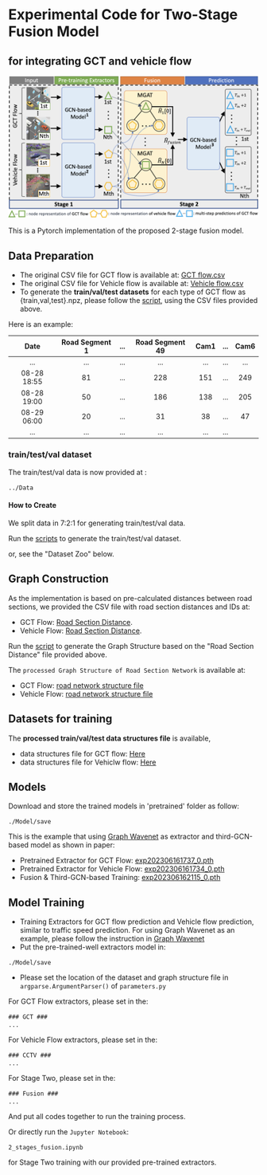 
# Experimental Code for Two-Stage Fusion Model 
## for integrating GCT and vehicle flow

![RMT-dataset](https://github.com/cylin-gn/CTCam/blob/main/Figure/fusion_model.png)

This is a Pytorch implementation of the proposed 2-stage fusion model.

## Data Preparation

- The original CSV file for GCT flow is available at: [GCT flow.csv](./Data/Raw/GCT_Flow.csv)
- The original CSV file for Vehicle flow is available at: [Vehicle flow.csv](./Data/Raw/Vehicle_Flow_Raw.csv)
- To generate the **train/val/test datasets** for each type of GCT flow as {train,val,test}.npz, please follow the [script](https://github.com/liyaguang/DCRNN/blob/master/scripts/generate_training_data.py),
using the CSV files provided above.

Here is an example:

|        Date         | Road Segment 1 | ...  | Road Segment 49 | Cam1 | ... | Cam6 | 
|:-------------------:|:--------------:|:--------------:|:--------------:|:--------------:|:--------------:|:--------------:|
|         ...         |    ...         |    ...         |    ...         |    ...        |    ...        |    ...        |
| 08-28 18:55 |  81        |  ...        |   228        |    151         |    ...        |   249        |
| 08-28 19:00 |  50        |  ...        |   186        |    138         |     ...        |   205        |
| 08-29 06:00 |  20        |  ...         |   31        |    38         |    ...        |   47        |
|         ...         |    ...         |    ...         |    ...         |      ...        |   ...        |

### train/test/val dataset

The train/test/val data is now provided at : 
```
../Data
```

#### How to Create

We split data in 7:2:1 for generating train/test/val data.

Run the [scripts](https://github.com/liyaguang/DCRNN/blob/master/scripts/generate_training_data.py) to generate the train/test/val dataset.

or, see the "Dataset Zoo" below.

## Graph Construction
As the implementation is based on pre-calculated distances between road sections, we provided the CSV file with road section distances and IDs at: 
- GCT Flow: [Road Section Distance](https://github.com/cylin-gn/CTCam/blob/main/Data/Raw/GCT_Roads_Distance.txt). 
- Vehicle Flow: [Road Section Distance](https://github.com/cylin-gn/CTCam/blob/main/Data/Raw/Vehicle_Flow_Roads_Distance.txt). 

Run the [script](https://github.com/liyaguang/DCRNN/blob/master/scripts/gen_adj_mx.py) to generate the Graph Structure based on the "Road Section Distance" file provided above.

The `processed Graph Structure of Road Section Network` is available at: 
- GCT Flow: [road network structure file](https://github.com/cylin-gn/CTCam/blob/main/Data/hsin_49_GCT_0600_1900_rename/adj_mat_49_rename.pkl)
- Vehicle Flow: [road network structure file](https://github.com/cylin-gn/CTCam/blob/main/Data/hsin_6_CCTV_0600_1900_rename/adj_mat_6_rename.pkl)


## Datasets for training
The **processed train/val/test data structures file** is available, 
- data structures file for GCT flow: [Here](https://github.com/cylin-gn/CTCam/tree/main/Data/hsin_49_GCT_0600_1900_rename)
- data structures file for Vehiclw flow: [Here](https://github.com/cylin-gn/CTCam/tree/main/Data/hsin_6_CCTV_0600_1900_rename)

## Models

Download and store the trained models in 'pretrained' folder as follow:

```
./Model/save
```
This is the example that using [Graph Wavenet](https://github.com/nnzhan/Graph-WaveNet) as extractor and third-GCN-based model as shown in paper:
- Pretrained Extractor for GCT Flow: [exp202306161737_0.pth](./Model/save/exp202306161737_0.pth)
- Pretrained Extractor for Vehicle Flow: [exp202306161734_0.pth](./Model/save/exp202306161734_0.pth)
- Fusion & Third-GCN-based Training: [exp202306162115_0.pth](./Model/save/exp202306162115_0.pth)


## Model Training

- Training Extractors for GCT flow prediction and Vehicle flow prediction, similar to traffic speed prediction.
  For using Graph Wavenet as an example, please follow the instruction in [Graph Wavenet](https://github.com/nnzhan/Graph-WaveNet) 
- Put the pre-trained-well extractors model in:
```
./Model/save
```
- Please set the location of the dataset and graph structure file in `argparse.ArgumentParser()` of `parameters.py`

For GCT Flow extractors, please set in the:
```
### GCT ###
...
```

For Vehicle Flow extractors, please set in the:
```
### CCTV ###
...
```

For Stage Two, please set in the:
```
### Fusion ###
...
```

And put all codes together to run the training process.

Or directly run the `Jupyter Notebook`:

```
2_stages_fusion.ipynb
```

for Stage Two training with our provided pre-trained extractors.
